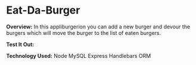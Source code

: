 # Eat-Da-Burger

**Overview:**
In this appliburgerion you can add a new burger and devour the burgers which will move the burger to the list of eaten burgers.

**Test It Out:**

**Technology Used:**
Node
MySQL
Express
Handlebars
ORM

